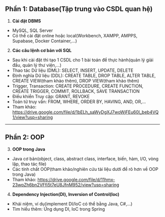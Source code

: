 
## Phần 1: Database(Tập trung vào CSDL quan hệ)

1. **Cài đặt DBMS**
- MySQL, SQL Server
- Có thể cài đặt online hoặc local(Workbench, XAMPP, AMPPS, Supabase, Docker Container,...)
2. **Các câu lệnh cơ bản với SQL**
- Sau khi cài đặt thì tạo 1 CSDL cho 1 bài toán để thực hành(quản lý giải đấu, quản lý thư viện,...)
- Thao tác Dữ liệu (DML): SELECT, INSERT, UPDATE, DELETE
- Định nghĩa Dữ liệu (DDL): CREATE TABLE, DROP TABLE, ALTER TABLE, CREATE VIEW(tham khảo thêm), DROP VIEW(tham khảo thêm)
- Trigger, Transaction: CREATE PROCEDURE, CREATE FUNCTION, CREATE TRIGGER, COMMIT, ROLLBACK, SAVE TRANSACTION
- Điều khiển Truy cập: GRANT, REVOKE
- Toán tử truy vấn: FROM, WHERE, ORDER BY, HAVING, AND, OR,...
- Tham khảo: https://drive.google.com/file/d/1bELh_saWyDgXJ7woWjFEu60I_beb4VQ1/view?usp=sharing
---
## Phần 2: OOP

3. **OOP trong Java**
- Java cơ bản(object, class, abstract class, interface, biến, hàm, I/O, vòng lặp, thao tác file)
- Các tính chất OOP(tham khảo/nghiên cứu tài liệu dưới để rõ hơn về OOP trong Java)
- Tham khảo: https://drive.google.com/file/d/11hmx-23wpZh6bn2VFfi5t7eU8JfnM952/view?usp=sharing
4. **Dependency Injection(DI), Inversion of Control(Ioc)**
- Khái niệm, ví dụ(implement DI/IoC có thể bằng Java, C#,...)
- Tìm hiểu thêm: Ứng dụng DI, IoC trong Spring